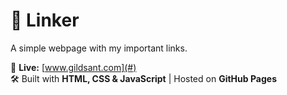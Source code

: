 # 🔗 Linker  
A simple webpage with my important links. 

📌 **Live:** [www.gildsant.com](#)  
🛠️ Built with **HTML, CSS & JavaScript** | Hosted on **GitHub Pages**  

